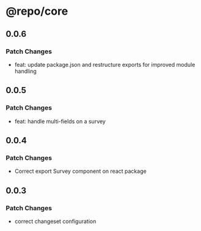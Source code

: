 # @repo/core

## 0.0.6

### Patch Changes

- feat: update package.json and restructure exports for improved module handling

## 0.0.5

### Patch Changes

- feat: handle multi-fields on a survey

## 0.0.4

### Patch Changes

- Correct export Survey component on react package

## 0.0.3

### Patch Changes

- correct changeset configuration
